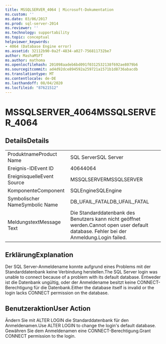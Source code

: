 ```yaml
---
title: MSSQLSERVER_4064 | Microsoft-Dokumentation
ms.custom: ''
ms.date: 03/06/2017
ms.prod: sql-server-2014
ms.reviewer: ''
ms.technology: supportability
ms.topic: conceptual
helpviewer_keywords:
- 4064 (Database Engine error)
ms.assetid: 32112b90-0a2f-4834-a027-756811732be7
author: MashaMSFT
ms.author: mathoma
ms.openlocfilehash: 201098aadeb6bd091f0312532138f692ae8079b6
ms.sourcegitcommit: ad4d92dce894592a259721a1571b1d8736abacdb
ms.translationtype: MT
ms.contentlocale: de-DE
ms.lasthandoff: 08/04/2020
ms.locfileid: "87621512"
---
```

# <a name="mssqlserver_4064"></a><span data-ttu-id="3008c-102">MSSQLSERVER_4064</span><span class="sxs-lookup"><span data-stu-id="3008c-102">MSSQLSERVER_4064</span></span>
    
## <a name="details"></a><span data-ttu-id="3008c-103">Details</span><span class="sxs-lookup"><span data-stu-id="3008c-103">Details</span></span>  
  
|||  
|-|-|  
|<span data-ttu-id="3008c-104">Produktname</span><span class="sxs-lookup"><span data-stu-id="3008c-104">Product Name</span></span>|<span data-ttu-id="3008c-105">SQL Server</span><span class="sxs-lookup"><span data-stu-id="3008c-105">SQL Server</span></span>|  
|<span data-ttu-id="3008c-106">Ereignis-ID</span><span class="sxs-lookup"><span data-stu-id="3008c-106">Event ID</span></span>|<span data-ttu-id="3008c-107">4064</span><span class="sxs-lookup"><span data-stu-id="3008c-107">4064</span></span>|  
|<span data-ttu-id="3008c-108">Ereignisquelle</span><span class="sxs-lookup"><span data-stu-id="3008c-108">Event Source</span></span>|<span data-ttu-id="3008c-109">MSSQLSERVER</span><span class="sxs-lookup"><span data-stu-id="3008c-109">MSSQLSERVER</span></span>|  
|<span data-ttu-id="3008c-110">Komponente</span><span class="sxs-lookup"><span data-stu-id="3008c-110">Component</span></span>|<span data-ttu-id="3008c-111">SQLEngine</span><span class="sxs-lookup"><span data-stu-id="3008c-111">SQLEngine</span></span>|  
|<span data-ttu-id="3008c-112">Symbolischer Name</span><span class="sxs-lookup"><span data-stu-id="3008c-112">Symbolic Name</span></span>|<span data-ttu-id="3008c-113">DB_UFAIL_FATAL</span><span class="sxs-lookup"><span data-stu-id="3008c-113">DB_UFAIL_FATAL</span></span>|  
|<span data-ttu-id="3008c-114">Meldungstext</span><span class="sxs-lookup"><span data-stu-id="3008c-114">Message Text</span></span>|<span data-ttu-id="3008c-115">Die Standarddatenbank des Benutzers kann nicht geöffnet werden.</span><span class="sxs-lookup"><span data-stu-id="3008c-115">Cannot open user default database.</span></span> <span data-ttu-id="3008c-116">Fehler bei der Anmeldung.</span><span class="sxs-lookup"><span data-stu-id="3008c-116">Login failed.</span></span>|  
  
## <a name="explanation"></a><span data-ttu-id="3008c-117">Erklärung</span><span class="sxs-lookup"><span data-stu-id="3008c-117">Explanation</span></span>  
 <span data-ttu-id="3008c-118">Der SQL Server-Anmeldename konnte aufgrund eines Problems mit der Standarddatenbank keine Verbindung herstellen.</span><span class="sxs-lookup"><span data-stu-id="3008c-118">The SQL Server login was unable to connect because of a problem with its default database.</span></span> <span data-ttu-id="3008c-119">Entweder ist die Datenbank ungültig, oder der Anmeldename besitzt keine CONNECT-Berechtigung für die Datenbank.</span><span class="sxs-lookup"><span data-stu-id="3008c-119">Either the database itself is invalid or the login lacks CONNECT permission on the database.</span></span>  
  
## <a name="user-action"></a><span data-ttu-id="3008c-120">Benutzeraktion</span><span class="sxs-lookup"><span data-stu-id="3008c-120">User Action</span></span>  
 <span data-ttu-id="3008c-121">Ändern Sie mit ALTER LOGIN die Standarddatenbank für den Anmeldenamen.</span><span class="sxs-lookup"><span data-stu-id="3008c-121">Use ALTER LOGIN to change the login's default database.</span></span> <span data-ttu-id="3008c-122">Gewähren Sie dem Anmeldenamen eine CONNECT-Berechtigung.</span><span class="sxs-lookup"><span data-stu-id="3008c-122">Grant CONNECT permission to the login.</span></span>  
  
  
